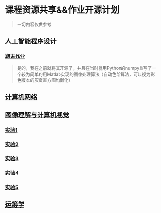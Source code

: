 # 课程资源共享&&作业开源计划
> 一切内容仅供参考
## 人工智能程序设计
### [期末作业](https://github.com/Steven-Zhl/SimpleImgProcess)
> 是的，我在之前就将其开源了，并且在当时就用Python的numpy重写了一个较为简单的用Matlab实现的图像处理算法（自动色阶算法，可以视为彩色版本的灰度直方图均衡化）
## [计算机网络](./计算机网络/Introduction.md)
## [图像理解与计算机视觉](./图像理解与计算机视觉/Introduction.md)
### [实验1](./图像理解与计算机视觉/Introduction.md#实验1)
### [实验2](./图像理解与计算机视觉/Introduction.md#实验2)
### [实验3](./图像理解与计算机视觉/Introduction.md#实验3)
### [实验4](./图像理解与计算机视觉/Introduction.md#实验4)
### [实验5](./图像理解与计算机视觉/Introduction.md#实验5)

## [运筹学](./运筹学/Introduction.md)